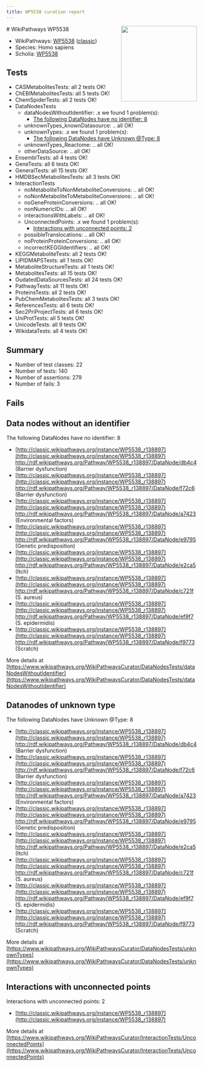 ```yaml
---
title: WP5538 curation report
---
```


<img style="float: right; width: 200px" src="https://upload.wikimedia.org/wikipedia/commons/thumb/8/83/Wplogo_with_text_500.png/640px-Wplogo_with_text_500.png" />
# WikiPathways WP5538

* WikiPathways: [WP5538](https://wikipathways.org/pathways/WP5538) ([classic](https://classic.wikipathways.org/instance/WP5538))
* Species: Homo sapiens
* Scholia: [WP5538](https://scholia.toolforge.org/wikipathways/WP5538)
## Tests
* CASMetabolitesTests: all 2 tests OK!
* ChEBIMetabolitesTests: all 5 tests OK!
* ChemSpiderTests: all 2 tests OK!
* DataNodesTests
    * dataNodesWithoutIdentifier: .x we found 1 problem(s):
        * [The following DataNodes have no identifier: 8](#d2d32fa7)
    * unknownTypes_knownDatasource: .. all OK!
    * unknownTypes: .x we found 1 problem(s):
        * [The following DataNodes have Unknown @Type: 8](#839973e6)
    * unknownTypes_Reactome: .. all OK!
    * otherDataSource: .. all OK!
* EnsemblTests: all 4 tests OK!
* GeneTests: all 6 tests OK!
* GeneralTests: all 15 tests OK!
* HMDBSecMetabolitesTests: all 3 tests OK!
* InteractionTests
    * noMetaboliteToNonMetaboliteConversions: .. all OK!
    * noNonMetaboliteToMetaboliteConversions: .. all OK!
    * noGeneProteinConversions: .. all OK!
    * nonNumericIDs: .. all OK!
    * interactionsWithLabels: .. all OK!
    * UnconnectedPoints: .x we found 1 problem(s):
        * [Interactions with unconnected points: 2](#35a61ada)
    * possibleTranslocations: .. all OK!
    * noProteinProteinConversions: .. all OK!
    * incorrectKEGGIdentifiers: .. all OK!
* KEGGMetaboliteTests: all 2 tests OK!
* LIPIDMAPSTests: all 1 tests OK!
* MetaboliteStructureTests: all 1 tests OK!
* MetabolitesTests: all 15 tests OK!
* OudatedDataSourcesTests: all 24 tests OK!
* PathwayTests: all 11 tests OK!
* ProteinsTests: all 2 tests OK!
* PubChemMetabolitesTests: all 3 tests OK!
* ReferencesTests: all 6 tests OK!
* Sec2PriProjectTests: all 6 tests OK!
* UniProtTests: all 5 tests OK!
* UnicodeTests: all 9 tests OK!
* WikidataTests: all 4 tests OK!


## Summary

* Number of test classes: 22
* Number of tests: 140
* Number of assertions: 279
* Number of fails: 3

## Fails

<a name="d2d32fa7" />

## Data nodes without an identifier

The following DataNodes have no identifier: 8

* [http://classic.wikipathways.org/instance/WP5538_r138897](http://classic.wikipathways.org/instance/WP5538_r138897) http://rdf.wikipathways.org/Pathway/WP5538_r138897/DataNode/db4c4 (Barrier dysfunction)
* [http://classic.wikipathways.org/instance/WP5538_r138897](http://classic.wikipathways.org/instance/WP5538_r138897) http://rdf.wikipathways.org/Pathway/WP5538_r138897/DataNode/f72c6 (Barrier dysfunction)
* [http://classic.wikipathways.org/instance/WP5538_r138897](http://classic.wikipathways.org/instance/WP5538_r138897) http://rdf.wikipathways.org/Pathway/WP5538_r138897/DataNode/a7423 (Environmental factors)
* [http://classic.wikipathways.org/instance/WP5538_r138897](http://classic.wikipathways.org/instance/WP5538_r138897) http://rdf.wikipathways.org/Pathway/WP5538_r138897/DataNode/e9795 (Genetic predisposition)
* [http://classic.wikipathways.org/instance/WP5538_r138897](http://classic.wikipathways.org/instance/WP5538_r138897) http://rdf.wikipathways.org/Pathway/WP5538_r138897/DataNode/e2ca5 (Itch)
* [http://classic.wikipathways.org/instance/WP5538_r138897](http://classic.wikipathways.org/instance/WP5538_r138897) http://rdf.wikipathways.org/Pathway/WP5538_r138897/DataNode/c721f (S. aureus)
* [http://classic.wikipathways.org/instance/WP5538_r138897](http://classic.wikipathways.org/instance/WP5538_r138897) http://rdf.wikipathways.org/Pathway/WP5538_r138897/DataNode/ef9f7 (S. epidermidis)
* [http://classic.wikipathways.org/instance/WP5538_r138897](http://classic.wikipathways.org/instance/WP5538_r138897) http://rdf.wikipathways.org/Pathway/WP5538_r138897/DataNode/f9773 (Scratch)


More details at [https://www.wikipathways.org/WikiPathwaysCurator/DataNodesTests/dataNodesWithoutIdentifier](https://www.wikipathways.org/WikiPathwaysCurator/DataNodesTests/dataNodesWithoutIdentifier)

<a name="839973e6" />

## Datanodes of unknown type

The following DataNodes have Unknown @Type: 8

* [http://classic.wikipathways.org/instance/WP5538_r138897](http://classic.wikipathways.org/instance/WP5538_r138897) http://rdf.wikipathways.org/Pathway/WP5538_r138897/DataNode/db4c4 (Barrier dysfunction)
* [http://classic.wikipathways.org/instance/WP5538_r138897](http://classic.wikipathways.org/instance/WP5538_r138897) http://rdf.wikipathways.org/Pathway/WP5538_r138897/DataNode/f72c6 (Barrier dysfunction)
* [http://classic.wikipathways.org/instance/WP5538_r138897](http://classic.wikipathways.org/instance/WP5538_r138897) http://rdf.wikipathways.org/Pathway/WP5538_r138897/DataNode/a7423 (Environmental factors)
* [http://classic.wikipathways.org/instance/WP5538_r138897](http://classic.wikipathways.org/instance/WP5538_r138897) http://rdf.wikipathways.org/Pathway/WP5538_r138897/DataNode/e9795 (Genetic predisposition)
* [http://classic.wikipathways.org/instance/WP5538_r138897](http://classic.wikipathways.org/instance/WP5538_r138897) http://rdf.wikipathways.org/Pathway/WP5538_r138897/DataNode/e2ca5 (Itch)
* [http://classic.wikipathways.org/instance/WP5538_r138897](http://classic.wikipathways.org/instance/WP5538_r138897) http://rdf.wikipathways.org/Pathway/WP5538_r138897/DataNode/c721f (S. aureus)
* [http://classic.wikipathways.org/instance/WP5538_r138897](http://classic.wikipathways.org/instance/WP5538_r138897) http://rdf.wikipathways.org/Pathway/WP5538_r138897/DataNode/ef9f7 (S. epidermidis)
* [http://classic.wikipathways.org/instance/WP5538_r138897](http://classic.wikipathways.org/instance/WP5538_r138897) http://rdf.wikipathways.org/Pathway/WP5538_r138897/DataNode/f9773 (Scratch)


More details at [https://www.wikipathways.org/WikiPathwaysCurator/DataNodesTests/unknownTypes](https://www.wikipathways.org/WikiPathwaysCurator/DataNodesTests/unknownTypes)

<a name="35a61ada" />

## Interactions with unconnected points

Interactions with unconnected points: 2

* [http://classic.wikipathways.org/instance/WP5538_r138897](http://classic.wikipathways.org/instance/WP5538_r138897)


More details at [https://www.wikipathways.org/WikiPathwaysCurator/InteractionTests/UnconnectedPoints](https://www.wikipathways.org/WikiPathwaysCurator/InteractionTests/UnconnectedPoints)

